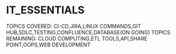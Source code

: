 # IT_ESSENTIALS
TOPICS COVERED:
CI-CD,JIRA,LINUX COMMANDS,GIT HUB,SDLC,TESTING,CONFLUENCE,DATABASE(ON GOING)
TOPICS REMAINING:
CLOUD COMPUTING,ETL TOOLS,API,SHARE POINT,OOPS,WEB DEVELOPMENT
